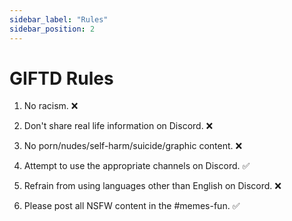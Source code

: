 ```yaml
---
sidebar_label: "Rules"
sidebar_position: 2
---
```


# GIFTD Rules

1. No racism. :x:

2. Don't share real life information on Discord. :x:

3. No porn/nudes/self-harm/suicide/graphic content. :x:

4. Attempt to use the appropriate channels on Discord. :white_check_mark:

5. Refrain from using languages other than English on Discord. :x:

6. Please post all NSFW content in the #memes-fun. :white_check_mark:
